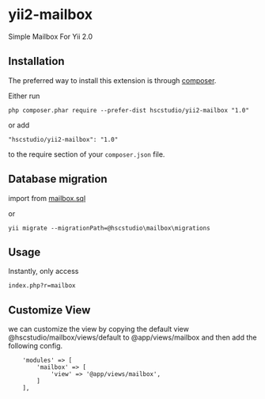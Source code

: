 yii2-mailbox
============
Simple Mailbox For Yii 2.0

## Installation

The preferred way to install this extension is through [composer](http://getcomposer.org/download/).

Either run

```
php composer.phar require --prefer-dist hscstudio/yii2-mailbox "1.0"
```

or add

```
"hscstudio/yii2-mailbox": "1.0"
```

to the require section of your `composer.json` file.


## Database migration

import from [mailbox.sql](migrations/mailbox.sql)

or

```
yii migrate --migrationPath=@hscstudio\mailbox\migrations
```

## Usage

Instantly, only access 
```
index.php?r=mailbox
```

## Customize View

we can customize the view by copying the default view @hscstudio/mailbox/views/default to @app/views/mailbox and then add the following config.

```
	'modules' => [
		'mailbox' => [		
			'view' => '@app/views/mailbox',			
		]
	],
```
